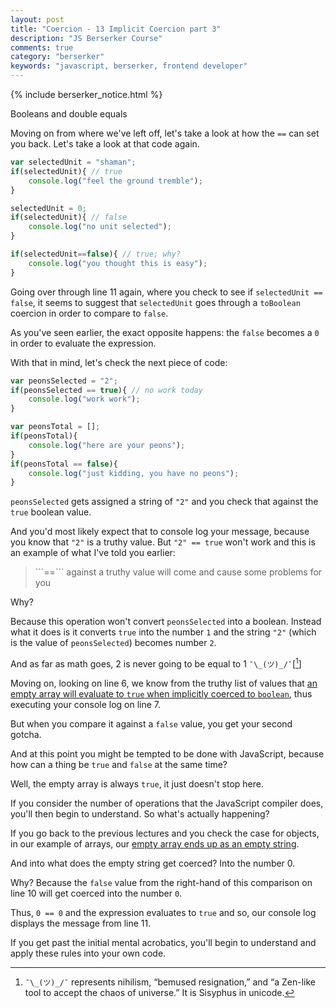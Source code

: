 ```yaml
---
layout: post
title: "Coercion - 13 Implicit Coercion part 3"
description: "JS Berserker Course"
comments: true
category: "berserker"
keywords: "javascript, berserker, frontend developer"
---
```


{% include berserker_notice.html %}

Booleans and double equals

Moving on from where we've left off, let's take a look at how the ```==``` can set you back. Let's take a look at that code again.

```javascript
var selectedUnit = "shaman";
if(selectedUnit){ // true
	console.log("feel the ground tremble");
}

selectedUnit = 0;
if(selectedUnit){ // false
	console.log("no unit selected");
}

if(selectedUnit==false){ // true; why?
	console.log("you thought this is easy");
}
```

Going over through line 11 again, where you check to see if ```selectedUnit == false```, it seems to suggest that ```selectedUnit``` goes through a ```toBoolean``` coercion in order to compare to ```false```.

As you've seen earlier, the exact opposite happens: the ```false``` becomes a ```0``` in order to evaluate the expression.

With that in mind, let's check the next piece of code:

```javascript
var peonsSelected = "2";
if(peonsSelected == true){ // no work today
	console.log("work work");
}

var peonsTotal = [];
if(peonsTotal){
	console.log("here are your peons");
}
if(peonsTotal == false){
	console.log("just kidding, you have no peons");
}
```

```peonsSelected``` gets assigned a string of ```"2"``` and you check that against the ```true``` boolean value.

And you'd most likely expect that to console log your message, because you know that ```"2"``` is a truthy value. But ```"2" == true``` won't work and this is an example of what I've told you earlier:

<blockquote> ```==``` against a truthy value will come and cause some problems for you</blockquote>

Why?

Because this operation won't convert ```peonsSelected``` into a boolean. Instead what it does is it converts ```true``` into the number ```1``` and the string ```"2"``` (which is the value of ```peonsSelected```) becomes number ```2```.

And as far as math goes, 2 is never going to be equal to 1 ```¯\_(ツ)_/¯```[[^1]]

Moving on, looking on line 6, we know from the truthy list of values that <u>an empty array will evaluate to ```true``` when implicitly coerced to ```boolean```</u>, thus executing your console log on line 7.

But when you compare it against a ```false``` value, you get your second gotcha.

And at this point you might be tempted to be done with JavaScript, because how can a thing be ```true``` and ```false``` at the same time?

Well, the empty array is always ```true```, it just doesn't stop here.

If you consider the number of operations that the JavaScript compiler does, you'll then begin to understand. So what's actually happening?

If you go back to the previous lectures and you check the case for objects, in our example of arrays, our <u>empty array ends up as an empty string</u>.

And into what does the empty string get coerced? Into the number 0.

Why? Because the ```false``` value from the right-hand of this comparison on line 10 will get coerced into the number ```0```.

Thus, ```0 == 0``` and the expression evaluates to ```true``` and so, our console log displays the message from line 11.

If you get past the initial mental acrobatics, you'll begin to understand and apply these rules into your own code.

<div class="divider"></div>

[^1]:```¯\_(ツ)_/¯``` represents nihilism, “bemused resignation,” and “a Zen-like tool to accept the chaos of universe.” It is Sisyphus in unicode.
